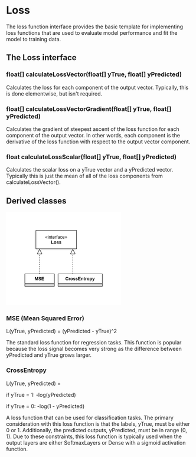 # Loss

The loss function interface provides the basic template for implementing loss functions that are used to evaluate model performance and fit the model to training data.

## The Loss interface

### float[] calculateLossVector(float[] yTrue, float[] yPredicted)

Calculates the loss for each component of the output vector. Typically, this is done elementwise, but isn't required.

### float[] calculateLossVectorGradient(float[] yTrue, float[] yPredicted)

Calculates the gradient of steepest ascent of the loss function for each component of the output vector. In other words, each component is the derivative of the loss function with respect to the output vector component.


### float calculateLossScalar(float[] yTrue, float[] yPredicted)

Calculates the scalar loss on a yTrue vector and a yPredicted vector. Typically this is just the mean of all of the loss components from calculateLossVector().

## Derived classes

![Loss UML](images/uml_loss.png)

### MSE (Mean Squared Error)

L(yTrue, yPredicted) = (yPredicted - yTrue)^2

The standard loss function for regression tasks. This function is popular because the loss signal becomes very strong as the difference between yPredicted and yTrue grows larger.

### CrossEntropy

L(yTrue, yPredicted) =

if yTrue = 1: -log(yPredicted)

if yTrue = 0: -log(1 - yPredicted)

A loss function that can be used for classification tasks. The primary consideration with this loss function is that the labels, yTrue, must be either 0 or 1.
Additionally, the predicted outputs, yPredicted, must be in range (0, 1). Due to these constraints, this loss function is typically used when the output layers are
either SoftmaxLayers or Dense with a sigmoid activation function.
